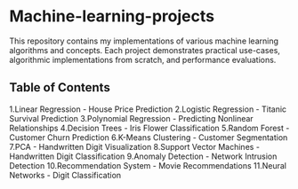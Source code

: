 # Machine-learning-projects
This repository contains my implementations of various machine learning algorithms and concepts. Each project demonstrates practical use-cases, algorithmic implementations from scratch, and performance evaluations.


## Table of Contents
1.Linear Regression - House Price Prediction
2.Logistic Regression - Titanic Survival Prediction
3.Polynomial Regression - Predicting Nonlinear Relationships
4.Decision Trees - Iris Flower Classification
5.Random Forest - Customer Churn Prediction
6.K-Means Clustering - Customer Segmentation
7.PCA - Handwritten Digit Visualization
8.Support Vector Machines - Handwritten Digit Classification
9.Anomaly Detection - Network Intrusion Detection
10.Recommendation System - Movie Recommendations
11.Neural Networks - Digit Classification
